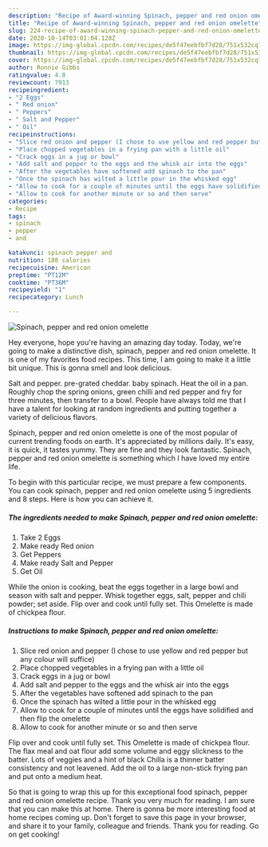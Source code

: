 ```yaml
---
description: "Recipe of Award-winning Spinach, pepper and red onion omelette"
title: "Recipe of Award-winning Spinach, pepper and red onion omelette"
slug: 224-recipe-of-award-winning-spinach-pepper-and-red-onion-omelette
date: 2020-10-14T03:01:04.128Z
image: https://img-global.cpcdn.com/recipes/de5f47eebfbf7d28/751x532cq70/spinach-pepper-and-red-onion-omelette-recipe-main-photo.jpg
thumbnail: https://img-global.cpcdn.com/recipes/de5f47eebfbf7d28/751x532cq70/spinach-pepper-and-red-onion-omelette-recipe-main-photo.jpg
cover: https://img-global.cpcdn.com/recipes/de5f47eebfbf7d28/751x532cq70/spinach-pepper-and-red-onion-omelette-recipe-main-photo.jpg
author: Ronnie Gibbs
ratingvalue: 4.8
reviewcount: 7913
recipeingredient:
- "2 Eggs"
- " Red onion"
- " Peppers"
- " Salt and Pepper"
- " Oil"
recipeinstructions:
- "Slice red onion and pepper (I chose to use yellow and red pepper but any colour will suffice)"
- "Place chopped vegetables in a frying pan with a little oil"
- "Crack eggs in a jug or bowl"
- "Add salt and pepper to the eggs and the whisk air into the eggs"
- "After the vegetables have softened add spinach to the pan"
- "Once the spinach has wilted a little pour in the whisked egg"
- "Allow to cook for a couple of minutes until the eggs have solidified and then flip the omelette"
- "Allow to cook for another minute or so and then serve"
categories:
- Recipe
tags:
- spinach
- pepper
- and

katakunci: spinach pepper and 
nutrition: 188 calories
recipecuisine: American
preptime: "PT12M"
cooktime: "PT36M"
recipeyield: "1"
recipecategory: Lunch

---
```



![Spinach, pepper and red onion omelette](https://img-global.cpcdn.com/recipes/de5f47eebfbf7d28/751x532cq70/spinach-pepper-and-red-onion-omelette-recipe-main-photo.jpg)

Hey everyone, hope you're having an amazing day today. Today, we're going to make a distinctive dish, spinach, pepper and red onion omelette. It is one of my favorites food recipes. This time, I am going to make it a little bit unique. This is gonna smell and look delicious.

Salt and pepper. pre-grated cheddar. baby spinach. Heat the oil in a pan. Roughly chop the spring onions, green chilli and red pepper and fry for three minutes, then transfer to a bowl. People have always told me that I have a talent for looking at random ingredients and putting together a variety of delicious flavors.

Spinach, pepper and red onion omelette is one of the most popular of current trending foods on earth. It's appreciated by millions daily. It's easy, it is quick, it tastes yummy. They are fine and they look fantastic. Spinach, pepper and red onion omelette is something which I have loved my entire life.


To begin with this particular recipe, we must prepare a few components. You can cook spinach, pepper and red onion omelette using 5 ingredients and 8 steps. Here is how you can achieve it.

<!--inarticleads1-->

##### The ingredients needed to make Spinach, pepper and red onion omelette:

1. Take 2 Eggs
1. Make ready  Red onion
1. Get  Peppers
1. Make ready  Salt and Pepper
1. Get  Oil


While the onion is cooking, beat the eggs together in a large bowl and season with salt and pepper. Whisk together eggs, salt, pepper and chili powder; set aside. Flip over and cook until fully set. This Omelette is made of chickpea flour. 

<!--inarticleads2-->

##### Instructions to make Spinach, pepper and red onion omelette:

1. Slice red onion and pepper (I chose to use yellow and red pepper but any colour will suffice)
1. Place chopped vegetables in a frying pan with a little oil
1. Crack eggs in a jug or bowl
1. Add salt and pepper to the eggs and the whisk air into the eggs
1. After the vegetables have softened add spinach to the pan
1. Once the spinach has wilted a little pour in the whisked egg
1. Allow to cook for a couple of minutes until the eggs have solidified and then flip the omelette
1. Allow to cook for another minute or so and then serve


Flip over and cook until fully set. This Omelette is made of chickpea flour. The flax meal and oat flour add some volume and eggy slickness to the batter. Lots of veggies and a hint of black Chilla is a thinner batter consistency and not leavened. Add the oil to a large non-stick frying pan and put onto a medium heat. 

So that is going to wrap this up for this exceptional food spinach, pepper and red onion omelette recipe. Thank you very much for reading. I am sure that you can make this at home. There is gonna be more interesting food at home recipes coming up. Don't forget to save this page in your browser, and share it to your family, colleague and friends. Thank you for reading. Go on get cooking!
